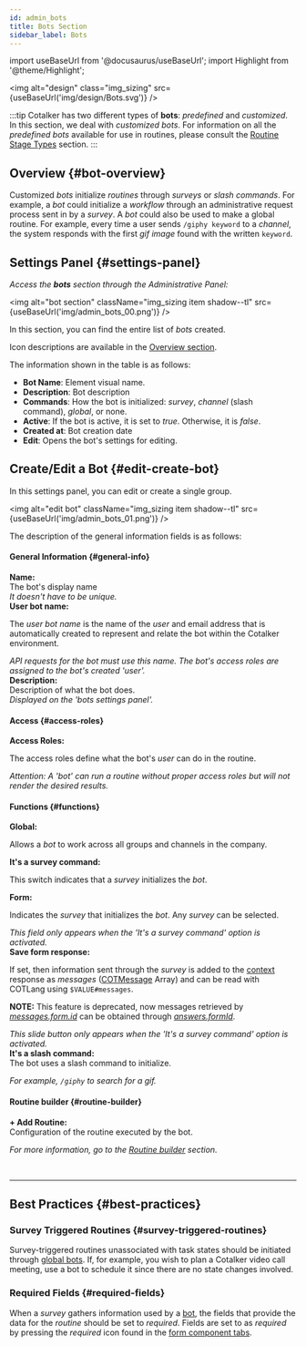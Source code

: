 ```yaml
---
id: admin_bots
title: Bots Section
sidebar_label: Bots
---
```

import useBaseUrl from '@docusaurus/useBaseUrl';
import Highlight from '@theme/Highlight';

<img alt="design" class="img_sizing" src={useBaseUrl('img/design/Bots.svg')} />
<br/>

:::tip
Cotalker has two different types of **bots**: _predefined_ and _customized_. In this section, we deal with _customized bots_. For information on all the _predefined bots_ available for use in routines, please consult the [Routine Stage Types](/docs/documentation/automation/existing_routines#stage-list) section.
:::

## Overview {#bot-overview}

Customized _bots_ initialize _routines_ through _surveys_ or _slash commands_. For example, a _bot_ could initialize a _workflow_ through an administrative request process sent in by a _survey_. A _bot_ could also be used to make a global routine. For example, every time a user sends `/giphy keyword` to a _channel_, the system responds with the first _gif image_ found with the written `keyword`.


## Settings Panel {#settings-panel}

_Access the **bots** section through the Administrative Panel:_

<img alt="bot section" className="img_sizing item shadow--tl" src={useBaseUrl('img/admin_bots_00.png')} />
<br/>

In this section, you can find the entire list of _bots_ created.

Icon descriptions are available in the [Overview section](/docs/documentation/admin/admin_overview).

The information shown in the table is as follows:
- **Bot Name**: Element visual name.
- **Description**: Bot description
- **Commands**: How the bot is initialized: _survey_, _channel_ (slash command), _global_, or none.
- **Active**: If the bot is active, it is set to _true_. Otherwise, it is _false_.
- **Created at**: Bot creation date
- **Edit**: Opens the bot's settings for editing.


## Create/Edit a Bot {#edit-create-bot}
In this settings panel, you can edit or create a single group.

<img alt="edit bot" className="img_sizing item shadow--tl" src={useBaseUrl('img/admin_bots_01.png')} />
<br/>

The description of the general information fields is as follows:

<div className="container box">

<div className="row table-row-title"><b>

#### General Information {#general-info}

</b></div>

<div className="row table-row-1">
<div className="col col--3"><b>Name:</b></div>
<div className="col col--5">The bot's display name</div>
<div className="col col--4"><em>It doesn't have to be unique.</em></div>
</div>

<div className="row table-row-2">
<div className="col col--3"><b>User bot name:</b></div>
<div className="col col--5">

The _user bot name_ is the name of the _user_ and email address that is automatically created to represent and relate the bot within the Cotalker environment.

</div>
<div className="col col--4"><em>API requests for the bot must use this name. The bot's access roles are assigned to the bot's created 'user'.</em></div>
</div>

<div className="row table-row-1">
<div className="col col--3"><b>Description:</b></div>
<div className="col col--5">Description of what the bot does.</div>
<div className="col col--4"><em>Displayed on the 'bots settings panel'.</em></div>
</div>

<div className="row table-row-title">
<div className="col col--12"><b>

#### Access {#access-roles}

</b></div>
</div>

<div className="row table-row-2">
<div className="col col--3"><b>Access Roles:</b></div>
<div className="col col--5">

The access roles define what the bot's _user_ can do in the routine.

</div>
<div className="col col--4"><em>Attention: A 'bot' can run a routine without proper access roles but will not render the desired results.</em></div>
</div>

<div className="row table-row-title">
<div className="col col--12"><b>

#### Functions {#functions}

</b></div>
</div>

<div className="row table-row-1">
<div className="col col--3"><b>Global:</b></div>
<div className="col col--5">

Allows a _bot_ to work across all groups and channels in the company.

</div>
<div className="col col--4"><em></em></div>
</div>

<div className="row table-row-2">
<div className="col col--3"><b>It's a survey command:</b></div>
<div className="col col--5">

This switch indicates that a _survey_ initializes the _bot_.

</div>
<div className="col col--4"><em></em></div>
</div>

<div className="row table-row-1">
<div className="col col--3"><b>Form:</b></div>
<div className="col col--5">

Indicates the _survey_ that initializes the _bot_. Any _survey_ can be selected.

</div>
<div className="col col--4"><em>This field only appears when the 'It's a survey command' option is activated.</em></div>
</div>

<div className="row table-row-2">
<div className="col col--3"><b>Save form response:</b></div>
<div className="col col--5">

If set, then information sent through the _survey_ is added to the [context](/docs/documentation/automation/triggers_and_contexts#channel-survey-trigger) response as _messages_ ([COTMessage](/docs/documentation/models/communication/model_messages) Array) and can be read with COTLang using `$VALUE#messages`.

**NOTE:** This feature is deprecated, now messages retrieved by [_messages.form.id_](/docs/documentation/models/communication/model_messages) can be obtained through [_answers.formId_](/docs/documentation/models/surveys/model_answers).

</div>
<div className="col col--4"><em>This slide button only appears when the 'It's a survey command' option is activated.</em></div>
</div>

<div className="row table-row-1">
<div className="col col--3"><b>It's a slash command:</b></div>
<div className="col col--5">The bot uses a slash command to initialize.</div>
<div className="col col--4"><em>

For example, `/giphy` to search for a gif.

</em></div>
</div>

<div className="row table-row-title">
<div className="col col--12"><b>

#### Routine builder {#routine-builder}

</b></div>
</div>

<div className="row table-row-2">
<div className="col col--3"><b>+ Add Routine:</b></div>
<div className="col col--5">Configuration of the routine executed by the bot.</div>
<div className="col col--4"><em>

For more information, go to the [Routine builder](/docs/documentation/automation/admin_routine) section.

</em></div>
</div>

</div>
<br/>

---

## Best Practices {#best-practices}
### Survey Triggered Routines {#survey-triggered-routines}
Survey-triggered routines unassociated with task states should be initiated through [global bots](/docs/documentation/admin/admin_bots#functions). If, for example, you wish to plan a Cotalker video call meeting, use a bot to schedule it since there are no state changes involved.

### Required Fields {#required-fields}
When a _survey_ gathers information used by a [bot](/docs/documentation/admin/admin_bots#functions), the fields that provide the data for the _routine_ should be set to _required_. Fields are set to as _required_ by pressing the _required_ icon found in the [form component tabs](/docs/documentation/admin/survey/survey_overview#icon-descriptions).